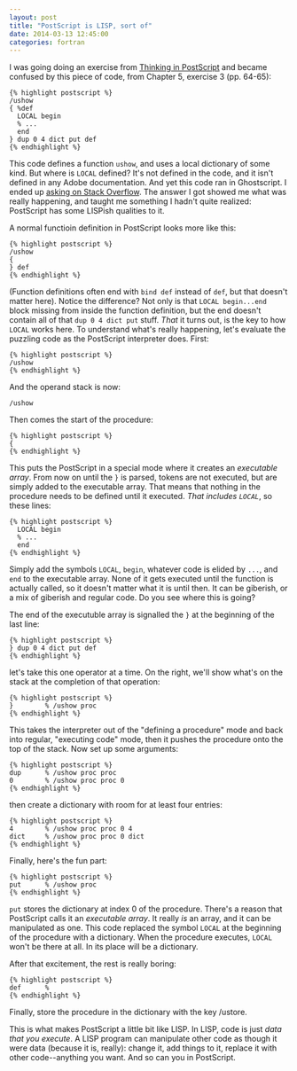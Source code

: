 ```yaml
---
layout: post
title: "PostScript is LISP, sort of"
date: 2014-03-13 12:45:00
categories: fortran
---
```


I was going doing an exercise from [Thinking in
PostScript](http://wwwcdf.pd.infn.it/localdoc/tips.pdf) and became
confused by this piece of code, from Chapter 5, exercise 3
(pp. 64-65):


    {% highlight postscript %}
    /ushow
    { %def
      LOCAL begin
      % ...
      end
    } dup 0 4 dict put def
    {% endhighlight %}

This code defines a function `ushow`, and uses a local dictionary of
some kind.  But where is `LOCAL` defined?  It's not defined in the
code, and it isn't defined in any Adobe documentation.  And yet this
code ran in Ghostscript.  I ended up [asking on Stack
Overflow](http://stackoverflow.com/q/22385031/238886).  The answer I
got showed me what was really happening, and taught me something I
hadn't quite realized: PostScript has some LISPish qualities to it.

A normal functioin definition in PostScript looks more like this:

    {% highlight postscript %}
    /ushow
    {
    } def
    {% endhighlight %}

(Function definitions often end with `bind def` instead of `def`, but
that doesn't matter here).  Notice the difference?  Not only is that
`LOCAL begin...end` block missing from inside the function definition,
but the end doesn't contain all of that `dup 0 4 dict put` stuff.
_That_ it turns out, is the key to how `LOCAL` works here.  To
understand what's really happening, let's evaluate the puzzling code
as the PostScript interpreter does.  First:

    {% highlight postscript %}
    /ushow
    {% endhighlight %}

And the operand stack is now:

    /ushow

Then comes the start of the procedure:

    {% highlight postscript %}
    {
    {% endhighlight %}

This puts the PostScript in a special mode where it creates an
_executable array_.  From now on until the `}` is parsed, tokens are
not executed, but are simply added to the executable array.  That
means that nothing in the procedure needs to be defined until it
executed.  _That includes `LOCAL`_, so these lines:

    {% highlight postscript %}
      LOCAL begin
      % ...
      end
    {% endhighlight %}

Simply add the symbols `LOCAL`, `begin`, whatever code is elided by
`...`, and `end` to the executable array.  None of it gets executed
until the function is actually called, so it doesn't matter what it is
until then.  It can be giberish, or a mix of giberish and regular
code.  Do you see where this is going?

The end of the executuble array is signalled the `}` at the beginning
of the last line:

    {% highlight postscript %}
    } dup 0 4 dict put def
    {% endhighlight %}

let's take this one operator at a time.  On the right, we'll show
what's on the stack at the completion of that operation:

    {% highlight postscript %}
    }        % /ushow proc
    {% endhighlight %}

This takes the interpreter out of the "defining a procedure" mode and
back into regular, "executing code" mode, then it pushes the procedure
onto the top of the stack.  Now set up some arguments:

    {% highlight postscript %}
    dup      % /ushow proc proc
    0        % /ushow proc proc 0
    {% endhighlight %}

then create a dictionary with room for at least four entries:

    {% highlight postscript %}
    4        % /ushow proc proc 0 4
    dict     % /ushow proc proc 0 dict
    {% endhighlight %}

Finally, here's the fun part:

    {% highlight postscript %}
    put      % /ushow proc
    {% endhighlight %}

`put` stores the dictionary at index 0 of the procedure.  There's a
reason that PostScript calls it an _executable array_.  It really _is_
an array, and it can be manipulated as one.  This code replaced the
symbol `LOCAL` at the beginning of the procedure with a dictionary.
When the procedure executes, `LOCAL` won't be there at all.  In its
place will be a dictionary.

After that excitement, the rest is really boring:

    {% highlight postscript %}
    def      %
    {% endhighlight %}

Finally, store the procedure in the dictionary with the key /ustore.

This is what makes PostScript a little bit like LISP.  In LISP, code
is just _data that you execute_.  A LISP program can manipulate other
code as though it were data (because it is, really): change it, add
things to it, replace it with other code--anything you want.  And so
can you in PostScript.
